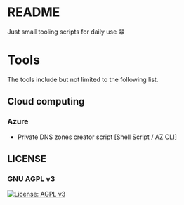 # README #

Just small tooling scripts for daily use 😁


# Tools #

The tools include but not limited to the following list.

## Cloud computing
### Azure
 - Private DNS zones creator script [Shell Script / AZ CLI]

## LICENSE
### GNU AGPL v3
[![License: AGPL v3](https://img.shields.io/badge/License-AGPL_v3-blue.svg)](https://www.gnu.org/licenses/agpl-3.0)